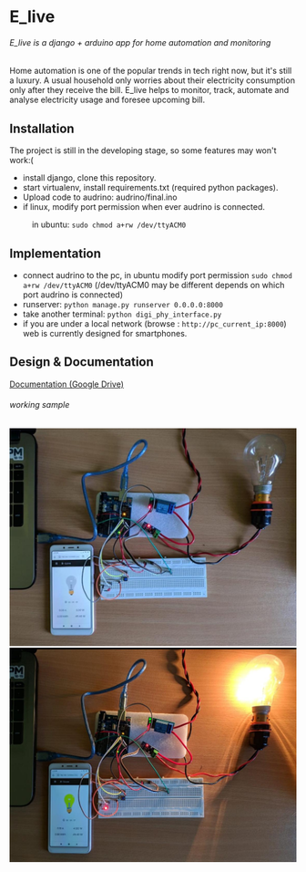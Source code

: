 # E_live
###### E_live is a django + arduino app for home automation and monitoring
Home automation is one of the popular trends in tech right now, but it's still a luxury. A usual household only worries about their electricity consumption only after they receive the bill.
E_live helps to monitor, track, automate and analyse electricity usage and foresee upcoming bill.

## Installation
The project is still in the developing stage, so some features may won't work:(

* install django, clone this repository.
* start virtualenv, install requirements.txt (required python packages).
* Upload code to audrino: audrino/final.ino
* if linux, modify port permission when ever audrino is connected.

&nbsp; &nbsp; &nbsp; &nbsp; &nbsp; in ubuntu: `sudo chmod a+rw /dev/ttyACM0`

## Implementation

* connect audrino to the pc, in ubuntu modify port permission `sudo chmod a+rw /dev/ttyACM0` (/dev/ttyACM0 may be different depends on which port audrino is connected)
* runserver: `python manage.py runserver 0.0.0.0:8000`
* take another terminal: `python digi_phy_interface.py` 
* if you are under a local network (browse : `http://pc_current_ip:8000`) web is currently designed for smartphones.

## Design & Documentation

[Documentation (Google Drive)](https://drive.google.com/open?id=1uFiIMQDyL_0s0cy2kcOE5sBEz3lxEvRRTxvR3xHAKI0)

###### working sample

![image sample off](https://github.com/GeorgiKJoseph/E_live/blob/master/images/working%20sample%20off.jpeg?raw=true)
![image sample on](https://github.com/GeorgiKJoseph/E_live/blob/master/images/working%20sample%20on.jpeg?raw=true)
